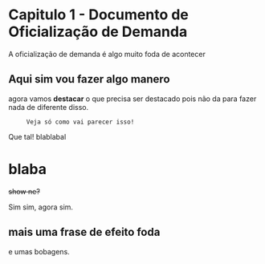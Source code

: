 # Capitulo 1 - Documento de Oficialização de Demanda

A oficialização de demanda é algo muito foda de acontecer

## Aqui sim vou fazer algo manero

agora vamos **destacar** o que precisa ser destacado pois não da para
fazer nada de diferente disso.

         Veja só como vai parecer isso!

Que tal!
blablabal

blaba
=============================================
~~show ne?~~

Sim sim, agora sim.

## mais uma frase de efeito foda 
e umas bobagens.


